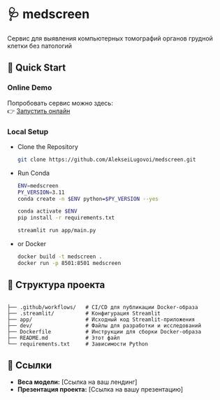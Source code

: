 # 🩺 medscreen
Сервис для выявления компьютерных томографий органов грудной клетки без патологий

## 🚀 Quick Start

### Online Demo
Попробовать сервис можно здесь:  
👉 [Запустить онлайн](https://d848d1e027dd94c969d950ddf81efe6c9.clg07azjl.paperspacegradient.com)  

### Local Setup

- Clone the Repository
    ```sh
    git clone https://github.com/AlekseiLugovoi/medscreen.git
    ```

- Run Conda
    ```sh
    ENV=medscreen
    PY_VERSION=3.11
    conda create -n $ENV python=$PY_VERSION --yes

    conda activate $ENV
    pip install -r requirements.txt
    ```
    ```sh
    streamlit run app/main.py
    ```

- or Docker
    ```sh
    docker build -t medscreen .
    docker run -p 8501:8501 medscreen
    ```

## 📂 Структура проекта
```

├── .github/workflows/   # CI/CD для публикации Docker-образа
├── .streamlit/          # Конфигурация Streamlit
├── app/                 # Исходный код Streamlit-приложения
├── dev/                 # Файлы для разработки и исследований
├── Dockerfile           # Инструкции для сборки Docker-образа
├── README.md            # Этот файл
└── requirements.txt     # Зависимости Python
```

## 🔗 Ссылки

- **Веса модели:** [Ссылка на ваш лендинг]
- **Презентация проекта:** [Ссылка на вашу презентацию]
